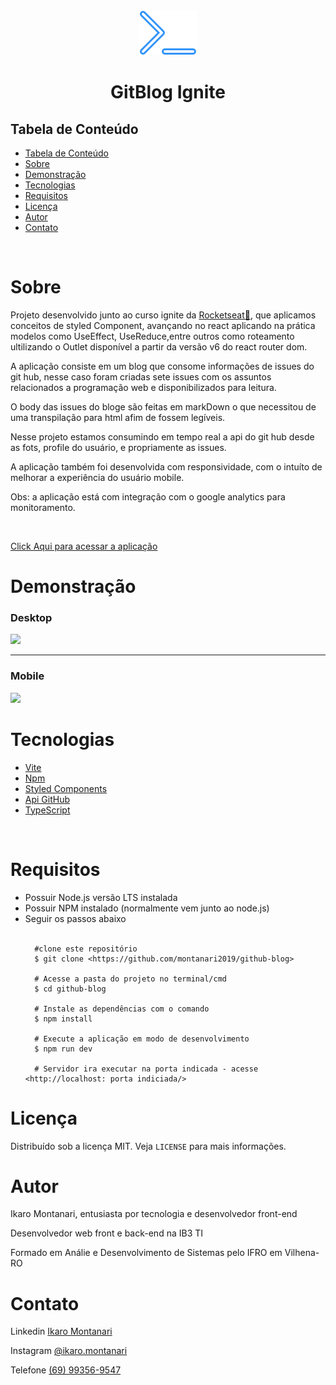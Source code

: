 
<div align="center">
    <img max-width="320px"  src="./public/git-blog-vector.svg" />
</div>
<h1 align="center" >GitBlog Ignite</h1 >

<h2 style="" >Tabela de Conteúdo</h2>

<ul>
   <li><a href="#tabela">Tabela de Conteúdo</a></li>
   <li><a href="#sobre">Sobre</a></li>
   <li><a href="#demonstração">Demonstração</a></li>
   <li><a href="#tecnologias">Tecnologias</a></li>
   <li><a href="#requisitos">Requisitos</a></li>
   <li><a href="#licença">Licença</a></li>
   <li><a href="#autor">Autor</a></li>
   <li><a href="#contato">Contato</a></li>
</ul>

</br>

# Sobre

<p dir="auto">Projeto desenvolvido junto ao curso ignite da <a target="_blank" href="https://www.rocketseat.com.br/">Rocketseat💜</a>, que aplicamos conceitos de styled Component, avançando no react aplicando na prática modelos como UseEffect, UseReduce,entre outros como roteamento ultilizando o Outlet disponível a partir da versão v6 do react router dom.

A aplicação consiste em um blog que consome informações de issues do git hub, nesse caso foram criadas sete issues com os assuntos relacionados a programação web e disponibilizados para leitura.

O body das issues do bloge são feitas em markDown o que necessitou de uma transpilação para html afim de fossem legíveis.

Nesse projeto estamos consumindo em tempo real a api do git hub desde as fots, profile do usuário, e propriamente as issues.

A aplicação também foi desenvolvida com responsividade, com o intuíto de melhorar a experiência do usuário mobile.

Obs: a aplicação está com integração com o google analytics para monitoramento.

</br>
<p> <a target="_blank" href="https://gitblog-ignite.onrender.com/">Click Aqui para acessar a aplicação</a> </p>

# Demonstração

<h3 letter-spacing="15px";>Desktop</h3>

<img style="" src="./src/assets/git-blog-desktop.gif" />

</br>

-------------------------------

<h3>Mobile</h3>
<img style="" src="./src/assets/git-blog-mobile.gif" />

</br>

# Tecnologias

<ul>
   <li>
    <a target="_blank" href="https://vitejs.dev/">Vite</a>

   </li>
      <li>
      <a target="_blank" href="https://www.npmjs.com/">Npm</a>
    </li>
   <li>
        <a  target="_blank"href="https://styled-components.com/">Styled Components</a>

   </li>
   <li>
        <a  target="_blank"href="#">Api GitHub</a>

   </li>
   <li>
        <a  target="_blank"href="https://www.typescriptlang.org/">TypeScript</a>

   </li>

</ul>

</br>

# Requisitos

<ul>
   <li>Possuir Node.js versão LTS instalada</li>
   <li>Possuir NPM instalado (normalmente vem junto ao node.js)</li>
   <li>Seguir os passos abaixo</li>

 <br/>

      #clone este repositório
      $ git clone <https://github.com/montanari2019/github-blog>

      # Acesse a pasta do projeto no terminal/cmd
      $ cd github-blog

      # Instale as dependências com o comando
      $ npm install

      # Execute a aplicação em modo de desenvolvimento
      $ npm run dev

      # Servidor ira executar na porta indicada - acesse <http://localhost: porta indiciada/>

</ul>

# Licença

<p dir="auto">Distribuído sob a licença MIT. Veja <code>LICENSE</code> para mais informações.</p>

# Autor

<p dir="auto">Ikaro Montanari, entusiasta por tecnologia e desenvolvedor front-end</p>
<p dir="auto">Desenvolvedor web front e back-end na IB3 TI</p>
<p dir="auto">Formado em Análie e Desenvolvimento de Sistemas pelo IFRO em Vilhena-RO</p>

# Contato

<p>Linkedin <a target="_blank" href="https://www.linkedin.com/in/ikaro-montanari-5aa120208/">Ikaro Montanari</a> </p>
<p>Instagram  <a target="_blank" href="https://www.instagram.com/ikaro.montanari/">@ikaro.montanari</a> </p>
<p>Telefone <a target="_blank" href="https://api.whatsapp.com/send?phone=5569993569547&text=Ol%C3%A1%20ikaro">(69) 99356-9547</a> </p>
